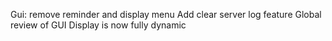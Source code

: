Gui: remove reminder and display menu
Add clear server log feature
Global review of GUI
Display is now fully dynamic